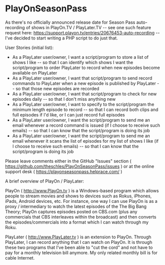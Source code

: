 # PlayOnSeasonPass

As there's no officially announced release date for Season Pass auto-recording of shows in PlayOn.TV / PlayLater.TV -- see one such feature request here: https://support.playon.tv/entries/20676453-auto-recording -- I've decided to start writing a PHP script to do just that.

User Stories (initial list): 
- As a PlayLater user/owner, I want a script/program to store a list of shows I like -- so that I can identify which shows I want the script/program to order PlayLater to record when new episodes become available on PlayLater
- As a PlayLater user/owner, I want that script/program to send record commands to PlayLater when a new episode is published by PlayLater -- so that those new episodes are recorded
- As a PlayLater user/owner, I want that script/program to check for new episodes daily -- so that I don't miss anything new
- As a PlayLater user/owner, I want to specify to the script/program the minimum length episode to record -- so that I can record both clips and full episodes if I'd like, or I can just record full episodes
- As a PlayLater user/owner, I want the script/program to send me an email whenever a record command is issued (if I choose to receive such emails) -- so that I can know that the script/program is doing its job
- As a PlayLater user/owner, I want the script/program to send me an email whenever it scans the list of episodes for my list of shows I like (if I choose to receive such emails) -- so that I can know that the script/program is doing its job

Please leave comments either in the GitHub "Issues" section ( https://github.com/theschles/PlayOnSeasonPass/issues ) or at the online support desk ( https://playonseasonpass.helprace.com/ )


A brief overview of PlayOn / PlayLater:

PlayOn ( http://www.PlayOn.tv ) is a Windows-based program which allows people to stream movies and shows to devices such as Rokus, iPhones, iPads, Android devices, etc.  For instance, one way I can use PlayOn is as a proxy / intermediary to watch the latest episodes of the The Big Bang Theory​; PlayOn captures episodes posted on CBS.com (plus any commercials that CBS interleaves within the broadcast) and then converts the episodes/commercials into a format which I can watch through my Roku.

PlayLater ( http://www.PlayLater.tv ) is an extension to PlayOn.  Through PlayLater, I can record anything that I can watch on PlayOn.  It is through these two programs that I've been able to "cut the cord" and not have to pay for a monthly television bill anymore.  My only related monthly bill is for cable Internet.